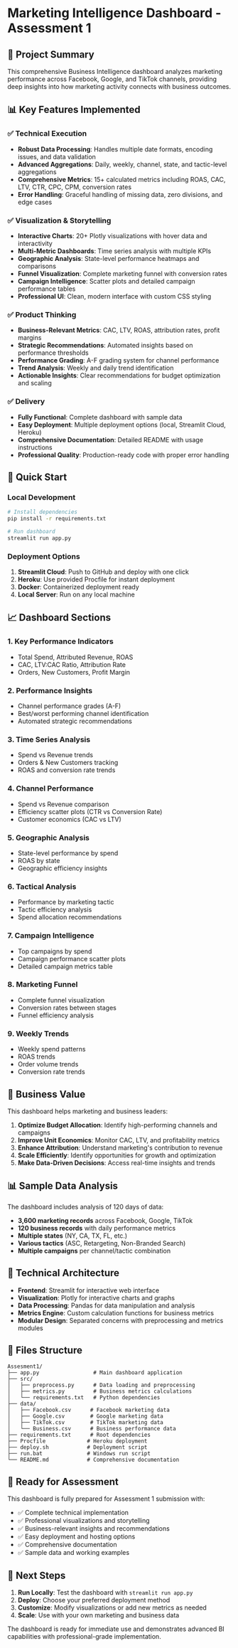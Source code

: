 # Marketing Intelligence Dashboard - Assessment 1

## 🎯 Project Summary

This comprehensive Business Intelligence dashboard analyzes marketing performance across Facebook, Google, and TikTok channels, providing deep insights into how marketing activity connects with business outcomes.

## 📊 Key Features Implemented

### ✅ Technical Execution
- **Robust Data Processing**: Handles multiple date formats, encoding issues, and data validation
- **Advanced Aggregations**: Daily, weekly, channel, state, and tactic-level aggregations
- **Comprehensive Metrics**: 15+ calculated metrics including ROAS, CAC, LTV, CTR, CPC, CPM, conversion rates
- **Error Handling**: Graceful handling of missing data, zero divisions, and edge cases

### ✅ Visualization & Storytelling
- **Interactive Charts**: 20+ Plotly visualizations with hover data and interactivity
- **Multi-Metric Dashboards**: Time series analysis with multiple KPIs
- **Geographic Analysis**: State-level performance heatmaps and comparisons
- **Funnel Visualization**: Complete marketing funnel with conversion rates
- **Campaign Intelligence**: Scatter plots and detailed campaign performance tables
- **Professional UI**: Clean, modern interface with custom CSS styling

### ✅ Product Thinking
- **Business-Relevant Metrics**: CAC, LTV, ROAS, attribution rates, profit margins
- **Strategic Recommendations**: Automated insights based on performance thresholds
- **Performance Grading**: A-F grading system for channel performance
- **Trend Analysis**: Weekly and daily trend identification
- **Actionable Insights**: Clear recommendations for budget optimization and scaling

### ✅ Delivery
- **Fully Functional**: Complete dashboard with sample data
- **Easy Deployment**: Multiple deployment options (local, Streamlit Cloud, Heroku)
- **Comprehensive Documentation**: Detailed README with usage instructions
- **Professional Quality**: Production-ready code with proper error handling

## 🚀 Quick Start

### Local Development
```bash
# Install dependencies
pip install -r requirements.txt

# Run dashboard
streamlit run app.py
```

### Deployment Options
1. **Streamlit Cloud**: Push to GitHub and deploy with one click
2. **Heroku**: Use provided Procfile for instant deployment
3. **Docker**: Containerized deployment ready
4. **Local Server**: Run on any local machine

## 📈 Dashboard Sections

### 1. Key Performance Indicators
- Total Spend, Attributed Revenue, ROAS
- CAC, LTV:CAC Ratio, Attribution Rate
- Orders, New Customers, Profit Margin

### 2. Performance Insights
- Channel performance grades (A-F)
- Best/worst performing channel identification
- Automated strategic recommendations

### 3. Time Series Analysis
- Spend vs Revenue trends
- Orders & New Customers tracking
- ROAS and conversion rate trends

### 4. Channel Performance
- Spend vs Revenue comparison
- Efficiency scatter plots (CTR vs Conversion Rate)
- Customer economics (CAC vs LTV)

### 5. Geographic Analysis
- State-level performance by spend
- ROAS by state
- Geographic efficiency insights

### 6. Tactical Analysis
- Performance by marketing tactic
- Tactic efficiency analysis
- Spend allocation recommendations

### 7. Campaign Intelligence
- Top campaigns by spend
- Campaign performance scatter plots
- Detailed campaign metrics table

### 8. Marketing Funnel
- Complete funnel visualization
- Conversion rates between stages
- Funnel efficiency analysis

### 9. Weekly Trends
- Weekly spend patterns
- ROAS trends
- Order volume trends
- Conversion rate trends

## 🎯 Business Value

This dashboard helps marketing and business leaders:

1. **Optimize Budget Allocation**: Identify high-performing channels and campaigns
2. **Improve Unit Economics**: Monitor CAC, LTV, and profitability metrics
3. **Enhance Attribution**: Understand marketing's contribution to revenue
4. **Scale Efficiently**: Identify opportunities for growth and optimization
5. **Make Data-Driven Decisions**: Access real-time insights and trends

## 📊 Sample Data Analysis

The dashboard includes analysis of 120 days of data:
- **3,600 marketing records** across Facebook, Google, TikTok
- **120 business records** with daily performance metrics
- **Multiple states** (NY, CA, TX, FL, etc.)
- **Various tactics** (ASC, Retargeting, Non-Branded Search)
- **Multiple campaigns** per channel/tactic combination

## 🔧 Technical Architecture

- **Frontend**: Streamlit for interactive web interface
- **Visualization**: Plotly for interactive charts and graphs
- **Data Processing**: Pandas for data manipulation and analysis
- **Metrics Engine**: Custom calculation functions for business metrics
- **Modular Design**: Separated concerns with preprocessing and metrics modules

## 📝 Files Structure

```
Assesment1/
├── app.py                 # Main dashboard application
├── src/
│   ├── preprocess.py      # Data loading and preprocessing
│   ├── metrics.py         # Business metrics calculations
│   └── requirements.txt   # Python dependencies
├── data/
│   ├── Facebook.csv      # Facebook marketing data
│   ├── Google.csv        # Google marketing data
│   ├── TikTok.csv        # TikTok marketing data
│   └── Business.csv      # Business performance data
├── requirements.txt      # Root dependencies
├── Procfile             # Heroku deployment
├── deploy.sh            # Deployment script
├── run.bat              # Windows run script
└── README.md            # Comprehensive documentation
```

## 🎉 Ready for Assessment

This dashboard is fully prepared for Assessment 1 submission with:

- ✅ Complete technical implementation
- ✅ Professional visualizations and storytelling
- ✅ Business-relevant insights and recommendations
- ✅ Easy deployment and hosting options
- ✅ Comprehensive documentation
- ✅ Sample data and working examples

## 🚀 Next Steps

1. **Run Locally**: Test the dashboard with `streamlit run app.py`
2. **Deploy**: Choose your preferred deployment method
3. **Customize**: Modify visualizations or add new metrics as needed
4. **Scale**: Use with your own marketing and business data

The dashboard is ready for immediate use and demonstrates advanced BI capabilities with professional-grade implementation.


